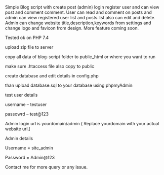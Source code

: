 Simple Blog script with create post (admin) login register user and can view post and comment comment.
User can read and comment on posts and admin can view registered user list and posts list also can edit and delete.
Admin can change website title,description,keywords from settings and change logo and favicon from design.
More feature coming soon.

Tested ok on PHP 7.4

upload zip file to server

copy all data of blog-script folder to public_html or where you want to run

make sure .htaccess file also copy to public

create database and edit details in config.php

than upload database.sql to your database using phpmyAdmin

test user details


username – testuser

passowrd – test@123

Admin login url is yourdomain/admin ( Replace yourdomain with your actual website url.)

Admin details

Username = site_admin

Password = Admin@123


Contact me for more query or any issue.

